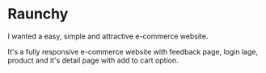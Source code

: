 # Raunchy

I wanted a easy, simple and attractive e-commerce website.

It's a fully responsive e-commerce website with feedback page, login lage, product and it's detail page with add to cart option.

